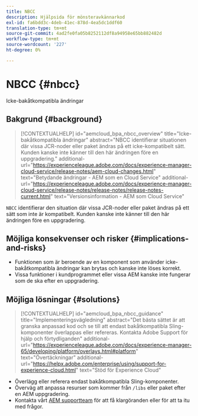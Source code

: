 ```yaml
---
title: NBCC
description: Hjälpsida för mönsteravkännarkod
exl-id: fa6bdd3c-4deb-41ec-878d-4ea5dc1ddf60
translation-type: tm+mt
source-git-commit: 4ad2fe0fa05b8252112df8a94958e65bb882482d
workflow-type: tm+mt
source-wordcount: '227'
ht-degree: 0%

---
```


# NBCC {#nbcc}

Icke-bakåtkompatibla ändringar

## Bakgrund {#background}

>[!CONTEXTUALHELP]
>id="aemcloud_bpa_nbcc_overview"
>title="Icke-bakåtkompatibla ändringar"
>abstract="NBCC identifierar situationen där vissa JCR-noder eller paket ändras på ett icke-kompatibelt sätt. Kunden kanske inte känner till den här ändringen före en uppgradering."
>additional-url="https://experienceleague.adobe.com/docs/experience-manager-cloud-service/release-notes/aem-cloud-changes.html" text="Betydande ändringar - AEM som en Cloud Service"
>additional-url="https://experienceleague.adobe.com/docs/experience-manager-cloud-service/release-notes/release-notes/release-notes-current.html" text="Versionsinformation - AEM som Cloud Service"

`NBCC` identifierar den situation där vissa JCR-noder eller paket ändras på ett sätt som inte är kompatibelt. Kunden kanske inte känner till den här ändringen före en uppgradering.

## Möjliga konsekvenser och risker {#implications-and-risks}

* Funktionen som är beroende av en komponent som använder icke-bakåtkompatibla ändringar kan brytas och kanske inte löses korrekt.
* Vissa funktioner i kundprogrammet eller vissa AEM kanske inte fungerar som de ska efter en uppgradering.

## Möjliga lösningar {#solutions}

>[!CONTEXTUALHELP]
>id="aemcloud_bpa_nbcc_guidance"
>title="Implementeringsvägledning"
>abstract="Det bästa sättet är att granska anpassad kod och se till att endast bakåtkompatibla Sling-komponenter överlappas eller refereras. Kontakta Adobe Support för hjälp och förtydliganden"
>additional-url="https://experienceleague.adobe.com/docs/experience-manager-65/developing/platform/overlays.html#platform" text="Övertäckningar"
>additional-url="https://helpx.adobe.com/enterprise/using/support-for-experience-cloud.html" text="Stöd för Experience Cloud"

* Överlägg eller referera endast bakåtkompatibla Sling-komponenter.
* Överväg att anpassa resurser som kommer från `/libs` eller paket efter en AEM uppgradering.
* Kontakta vårt [AEM supportteam](https://helpx.adobe.com/enterprise/using/support-for-experience-cloud.html) för att få klargöranden eller för att ta itu med frågor.
